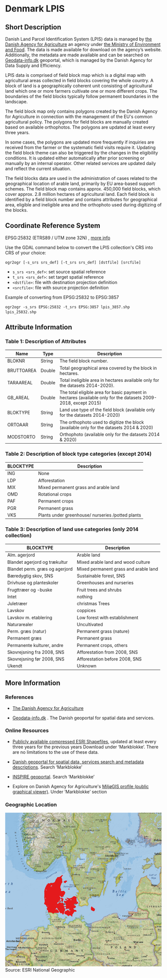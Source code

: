 # Denmark LPIS

## Short Description  

Danish Land Parcel Identification System (LPIS) data is managed by [the Danish Agency for Agriculture](https://lbst.dk/om-os/) an agency under [the Ministry of Environment and Food](https://mfvm.dk/). The data is made available for download on the agency’s website.  Additionally, the metadata are made available and can be searched on [Geodata-info.dk](https://www.geodata-info.dk/srv/eng/catalog.search#/home) geoportal, which is managed by the Danish Agency for Data Supply and Efficiency.  

LPIS data is comprised of field block map which is a digital map with agricultural areas collected in field blocks covering the whole country. A block of land is a geographically coherent unit consisting of agricultural land which one or more farmers cultivate one or more different crops. The boundaries of the field blocks typically follow permanent boundaries in the landscape.  

The field block map only contains polygons created by the Danish Agency for Agriculture in connection with the management of the EU's common agricultural policy. The polygons for field blocks are manually created based on available orthophotos. The polygons are updated at least every three years.    

In some cases, the polygons are updated more frequently if inquiries are received from the farmer or the systematic field visits require it. Updating the field block theme can also be triggered by the changes in the eligibility conditions. It is updated either automatically after prior screening or manually by an internal operator. Other related services are updated daily and reflect the current situation.  

The field blocks data are used in the administration of cases related to the geographical location of arable land, primarily by EU area-based support schemes. The field block map contains approx. 450,000 field blocks, which cover approx. 2.8 million hectares of agricultural land. Each field block is identified by a field block number and contains attributes for geographical area, eligible and ineligible area and the orthophoto used during digitizing of the blocks. 

## Coordinate Reference System
EPSG:25832 (ETRS89 / UTM zone 32N) , [more info](https://epsg.io/25832)

Use the GDAL command below to convert the LPIS collection's CRS into CRS of your choice:

```
ogr2ogr [-s_srs srs_def] [-t_srs srs_def] [dstfile] [srcfile]
```
- `s_srs <srs_def>`: set source spatial reference
- `t_srs <srs_def>`: set target spatial reference
- `<dstfile>`: file with destination projection definition
- `<srcfile>`: file with source projection definition

Example of converting  from EPSG:25832 to EPSG:3857 
```
ogr2ogr -s_srs EPSG:25832 -t_srs EPSG:3857 lpis_3857.shp lpis_25832.shp
```

## Attribute Information  

### Table 1: Description of Attributes
<table>
  <thead>
    <tr>
      <th>Name</th>
      <th>Type </th>
      <th>Description</th>
    </tr>
  </thead>
  <tbody>
    <tr>
      <td>BLOKNR</td>
      <td >String</td>
      <td>The field block number.</td>
    </tr>
    <tr>
      <td>BRUTTOAREA</td>
      <td >Double </td>
      <td> Total geographical area covered by the block in hectares.</td>
    </tr>
    <tr>
      <td>TARAAREAL</td>
      <td >Double </td>
      <td>Total ineligible area in hectares available only for the datasets 2014-2020).
      </td>
    </tr>
    <tr>
      <td>GB_AREAL</td>
      <td >Double</td>
      <td > The total eligible area for basic payment in hectares (available only for the datasets 2009-2018, except 2015)
      </td>
    </tr>
    <tr>
      <td>BLOKTYPE</td>
      <td >String </td>
      <td>Land use type of the field block (available only for the datasets 2014-2020)
    </td>
    </tr>
    <tr>
      <td>ORTOAAR</td>
      <td >String </td>
      <td> The orthophoto used to digitize the block (available only for the datasets 2014 & 2020)
    </td>
    </tr>
        <tr>
      <td>MODSTORTO</td>
      <td >String </td>
      <td> Orthophoto (available only for the datasets 2014 & 2020)
    </td>
    </tr>
  </tbody>
</table>   


### Table 2: Description of block type categories (except 2014)
<table>
  <thead>
    <tr>
      <th>BLOCKTYPE</th>
      <th>Description </th>
    </tr>
  </thead>
  <tbody>
    <tr>
      <td>ING</td>
      <td >None</td>
    </tr>
    <tr>
      <td>LDP</td>
      <td >Afforestation  </td>
    </tr>
    <tr>
      <td>MIX</td>
      <td >Mixed permanent grass and arable land</td>
    </tr>
    <tr>
      <td>OMD</td>
      <td >Rotational crops</td>
    </tr>
    <tr>
      <td>PAF</td>
      <td >Permanent crops </td>
    </tr>
    <tr>
      <td>PGR</td>
      <td >Permanent grass </td>
    </tr>
    <tr>
      <td>VKS</td>
      <td >Plants under greenhouse/ nurseries /potted plants </td>
    </tr>
  </tbody>
</table>    

### Table 3: Description of land use categories (only 2014 collection)
| BLOCKTYPE | Description |
| ------- |  ------------ |
| Alm. agerjord | Arable land |
| Blandet agerjord og trækultur | Mixed arable land and wood culture |
| Blandet perm. græs og agerjord | Mixed permanent grass and arable land |
| Bæredygtig skov, SNS | Sustainable forest, SNS |
| Drivhuse og planteskoler | Greenhouses and nurseries |
| Frugttræer og -buske | Fruit trees and shrubs |
| Intet | nothing |
| Juletræer | christmas Trees |
| Lavskov | coppices |
| Lavskov m. etablering | Low forest with establishment |
| Naturarealer | Uncultivated |
| Perm. græs (natur) | Permanent grass (nature) |
| Permanent græs | Permanent grass |
| Permanente kulturer, andre | Permanent crops, others |
| Skovrejsning fra 2008, SNS | Afforestation from 2008, SNS |
| Skovrejsning før 2008, SNS | Afforestation before 2008, SNS |
| Ukendt | Unknown |

## More Information

### References  

- [The Danish Agency for Agriculture](https://lbst.dk/landbrug/kort-og-markblokke/oversigt-over-al-kortdata-fra-landbrugsstyrelsen/#c30679)

- [Geodata-info.dk](https://sdfe.dk/hent-data/geodata-info/) . The Danish geoportal for spatial data and services.


### Online Resources    

- [Publicly available compressed ESRI Shapefiles](https://kortdata.fvm.dk/download/Index?page=Markblokke_Marker), updated at least every three years for the previous years Download under ‘Markblokke’. There are no limitations to the use of these data.    

- [Danish geoportal for spatial data, services search and metadata descriptions](https://www.geodata-info.dk/srv/eng/catalog.search#/home). Search ‘Markblokke’  

- [INSPIRE geoportal](https://inspire-geoportal.ec.europa.eu/results.html?country=dk&view=details&theme=none). Search ‘Markblokke’  
 
- Explore on Danish Agency for Agriculture's [MiljøGIS profile (public graphical viewer)](http://miljoegis.mim.dk/spatialmap?profile=lbst). Under ‘Markblokke’ section 

### Geographic Location  

![geographic location](dk_geographic_location.png)
Source: ESRI National Geographic

